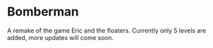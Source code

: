 # Bomberman

A remake of the game Eric and the floaters.
Currently only 5 levels are added, more 
updates will come soon. 
